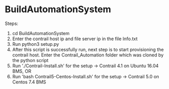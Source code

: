 # BuildAutomationSystem
Steps:
1. cd BuildAutomationSystem
2. Enter the contrail host ip and file server ip in the file Info.txt
3. Run python3 setup.py
4. After this script is successfully run, next step is to start provisioning the contrail host. Enter the Contrail_Automation folder which was cloned by the python script
5. Run './Contrail-Install.sh'  for the setup -> Contrail 4.1 on Ubuntu 16.04 BMS, OR
6. Run 'bash Contrail5-Centos-Install.sh' for the setup -> Contrail 5.0 on Centos 7.4 BMS
